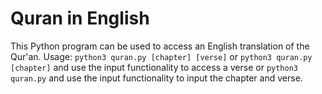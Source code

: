 # Quran in English
This Python program can be used to access an English translation of the Qur'an.
Usage:
```python3 quran.py [chapter] [verse]```
or 
```python3 quran.py [chapter]```
and use the input functionality to access a verse
or
```python3 quran.py```
and use the input functionality to input the chapter and verse.
